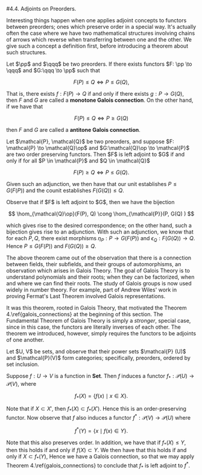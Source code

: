 <style>
.md-content {
    max-width: 80em;
}
</style>
#4.4. Adjoints on Preorders.

Interesting things happen when one applies adjoint concepts to
functors between preorders; ones which preserve order in a special
way. It's actually often the case where we have two mathematical
structures involving chains of arrows which reverse when
transferring between one and the other. We give such a concept a
definition first, before introducing a theorem about such structures. 


<span style="display:block" class="definition">
Let $\pp$ and $\qqq$ be two preorders. If there exists functors 
$F: \pp \to \qqq$ and $G:\qqq \to \pp$ such that 

$$
F(P) \le Q \iff P \le G(Q),  
$$

That is, there exists $f:F(P) \to Q$ if and only if there
exists $g: P \to G(Q)$, then $F$ and $G$ are called a
**monotone Galois connection**. On the other hand, 
if we have that 

$$
F(P) \le Q \iff P \ge G(Q)
$$

then $F$ and $G$ are called a **antitone Galois
connection**. 
</span>


<span style="display:block" class="theorem">
Let $\mathcal{P}, \mathcal{Q}$ be two preorders, and suppose
$F: \mathcal{P} \to \mathcal{Q}\op$ and
$G:\mathcal{Q}\op \to \mathcal{P}$ are two order preserving 
functors. Then $F$ is
left adjoint to $G$ if and only if for all $P \in \mathcal{P}$
and $Q \in \mathcal{Q}$ 

$$
F(P) \ge Q \iff P \le G(Q).
$$

Given such an adjunction, we then have that our unit
establishes $P \le G(F(P))$ and the counit establishes $F(G(Q)) \le
Q$. 
</span>


<span style="display:block" class="proof">
Observe that if $F$ is left adjoint to $G$, then we have the 
bijection 

$$
\hom_{\mathcal{Q}\op}(F(P), Q) \cong \hom_{\mathcal{P}}(P, G(Q)
)
$$

which gives rise to the desired correspondence; on the other
hand, such a bijection gives rise to an adjunction. 
With such an adjunction, we know that for each $P, Q$, there
exist morphisms $\eta_P: P \to G(F(P))$ and $\epsilon_Q:
F(G(Q)) \to Q$. Hence $P \le G(F(P))$  and $F(G(Q)) \ge Q$. 
</span>

The above theorem came out of the observation that there is a
connection between fields, their subfields, and their groups of
automorphisms, an observation which arises in Galois Theory.
The goal of Galois Theory is to understand polynomials and their
roots; when they can be factorized, when and where we can find
their roots. The study of Galois groups is now used widely in
number theory. For example, part of Andrew Wiles' work in proving
Fermat's Last Theorem involved Galois representations.


It was this theorem, rooted in Galois Theory, that motivated the
Theorem 4.\ref{galois_connections} at the beginning of this
section. 
The Fundamental Theorem
of Galois Theory is simply a *stronger*, special case, since in
this case, the functors are literally inverses of each other. The
theorem we introduced, however, simply requires the functors to be
adjoints of one another. 


<span style="display:block" class="example">
Let $U, V$ be sets, and observe that their power sets $\mathcal{P}
(U)$ and $\mathcal{P}(V)$ form categories; specifically,
preorders, ordered by set inclusion. 

Suppose $f: U \to V$ is a function in **Set**. Then $f$
induces a functor $f_*: \mathcal{P}(U) \to \mathcal{P}(V)$,
where 

$$
f_*(X) = \{f(x) \mid x \in X\}.
$$

Note that if $X\subset X'$, then $f_*(X) \subset f_*(X')$.
Hence this is an order-preserving functor. Now observe that
$f$ also induces a functor $f^*:
\mathcal{P}(V) \to \mathcal{P}(U)$ where 

$$
f^*(Y) = \{x \mid f(x) \in Y\}.
$$
 
Note that this also preserves order. In addition, we have that if 
$f_*(X) \le Y$, then this holds if  and only if $f(X) \subset
Y$. We then have that this holds if and only if $X \subset
f_*(Y)$, Hence we have a Galois connection, so that we may apply 
Theorem 4.\ref{galois_connections} to conclude that $f_*$ is
left adjoint to $f^*$.  
</span>











<script src="../../mathjax_helper.js"></script>